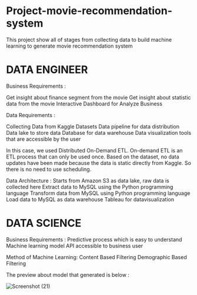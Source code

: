 # Project-movie-recommendation-system

This project show all of stages from collecting data to build machine learning to generate movie recommendation system

# DATA ENGINEER


Business Requirements :

Get insight about finance segment from the movie
Get insight about statistic data from the movie
Interactive Dashboard for Analyze Business

Data Requirements :

Collecting Data from Kaggle Datasets
Data pipeline for data distribution
Data lake to store data
Database for data warehouse
Data visualization tools that are accessible by the user

In this case, we used Distributed On-Demand ETL. On-demand ETL is an ETL process that can only be used once. Based on the dataset, no data updates have been made because the data is static directly from Kaggle. So there is no need to use scheduling.

Data Architecture :
Starts from Amazon S3 as data  lake, raw data is collected here
Extract data to MySQL using the Python programming language
Transform data from MySQL using Python programming language
Load data to MySQL as data warehouse
Tableau for datavisualization


# DATA SCIENCE


Business Requirements :
Predictive process which is easy to understand
Machine learning model API accessible to business user

Method of Machine Learning:
Content Based Filtering
Demographic Based Filtering


The preview about model that generated is below :

![Screenshot (21)](https://user-images.githubusercontent.com/114588103/206568212-d967c859-68f0-4f40-9365-53d37f6a15ba.png)

